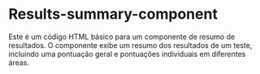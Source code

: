# Results-summary-component
 Este é um código HTML básico para um componente de resumo de resultados. O componente exibe um resumo dos resultados de um teste, incluindo uma pontuação geral e pontuações individuais em diferentes áreas.
